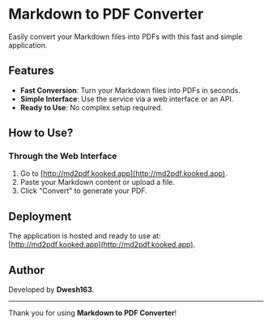 # Markdown to PDF Converter

Easily convert your Markdown files into PDFs with this fast and simple application.

## Features

- **Fast Conversion**: Turn your Markdown files into PDFs in seconds.
- **Simple Interface**: Use the service via a web interface or an API.
- **Ready to Use**: No complex setup required.

## How to Use?

### Through the Web Interface

1. Go to [http://md2pdf.kooked.app](http://md2pdf.kooked.app).  
2. Paste your Markdown content or upload a file.  
3. Click "Convert" to generate your PDF.  

## Deployment

The application is hosted and ready to use at:  
[http://md2pdf.kooked.app](http://md2pdf.kooked.app).

## Author

Developed by **Dwesh163**.  

---

Thank you for using **Markdown to PDF Converter**!

